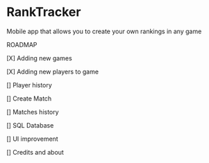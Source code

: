 # RankTracker
Mobile app that allows you to create your own rankings in any game

ROADMAP

[X] Adding new games

[X] Adding new players to game

[] Player history

[] Create Match

[] Matches history

[] SQL Database

[] UI improvement

[] Credits and about

